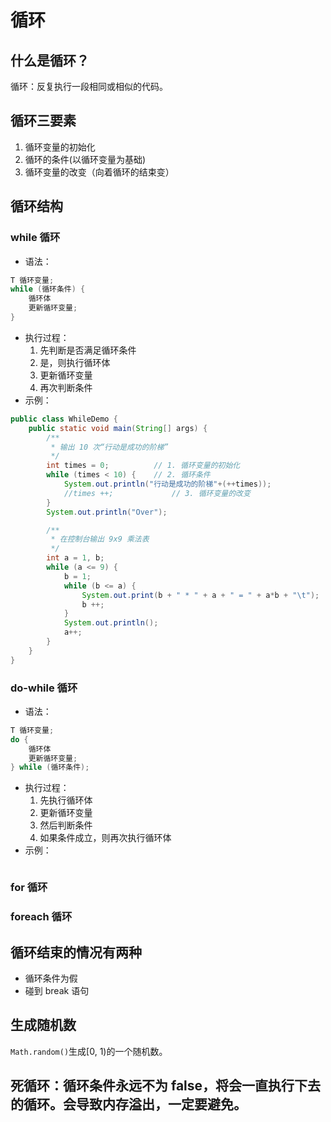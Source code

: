 # 循环

## 什么是循环？
循环：反复执行一段相同或相似的代码。

## 循环三要素
1. 循环变量的初始化
2. 循环的条件(以循环变量为基础)
3. 循环变量的改变（向着循环的结束变）

## 循环结构

### while 循环
- 语法：
```java
T 循环变量;
while (循环条件) {
    循环体
    更新循环变量;
}
```
- 执行过程：
    1. 先判断是否满足循环条件
    2. 是，则执行循环体
    3. 更新循环变量
    4. 再次判断条件
- 示例：
```java
public class WhileDemo {
    public static void main(String[] args) {
        /**
         * 输出 10 次“行动是成功的阶梯”
         */
        int times = 0;          // 1. 循环变量的初始化
        while (times < 10) {    // 2. 循环条件
            System.out.println("行动是成功的阶梯"+(++times));
            //times ++;             // 3. 循环变量的改变
        }
        System.out.println("Over");

        /**
         * 在控制台输出 9x9 乘法表
         */
        int a = 1, b;
        while (a <= 9) {
            b = 1;
            while (b <= a) {
                System.out.print(b + " * " + a + " = " + a*b + "\t");
                b ++;
            }
            System.out.println();
            a++;    
        }
    }
}
```

### do-while 循环
- 语法：
```java
T 循环变量;
do {
    循环体
    更新循环变量;
} while (循环条件);
```
- 执行过程：
    1. 先执行循环体
    2. 更新循环变量
    3. 然后判断条件
    4. 如果条件成立，则再次执行循环体
- 示例：
```java

```
### for 循环
### foreach 循环

## 循环结束的情况有两种
- 循环条件为假
- 碰到 break 语句

## 生成随机数

`Math.random()`生成[0, 1)的一个随机数。


## 死循环：循环条件永远不为 false，将会一直执行下去的循环。会导致内存溢出，一定要避免。
